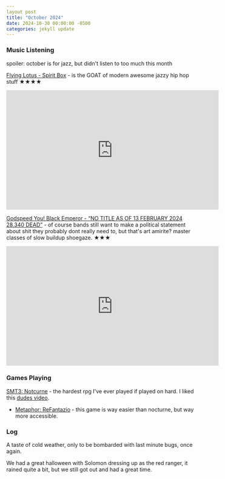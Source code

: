 ```yaml
---
layout post
title: "October 2024"
date: 2024-10-30 00:00:00 -0500
categories: jekyll update
---
```


### Music Listening

spoiler: october is for jazz, but didn't listen to too much this month

[Flying Lotus - Spirit Box](https://flyinglotus.bandcamp.com/album/spirit-box-2) - is the GOAT of modern awesome jazzy hip hop stuff ★★★★

<iframe width="560" height="315" src="https://www.youtube.com/embed/-5vOm8lahJM?si=DBd7IwyaQ21EXqgJ" title="YouTube video player" frameborder="0" allow="accelerometer; autoplay; clipboard-write; encrypted-media; gyroscope; picture-in-picture; web-share" referrerpolicy="strict-origin-when-cross-origin" allowfullscreen></iframe>

[Godspeed You! Black Emperor - “NO TITLE AS OF 13 FEBRUARY 2024 28,340 DEAD”](https://godspeedyoublackemperor.bandcamp.com/album/no-title-as-of-13-february-2024-28340-dead) - of course bands still want to make a political statement about shit they probably dont really need to, but that's art amirite? master classes of slow buildup shoegaze. ★★★

<iframe width="560" height="315" src="https://www.youtube.com/embed/Lb3VKnzuDeE?si=LC1B57y2ooje09DH" title="YouTube video player" frameborder="0" allow="accelerometer; autoplay; clipboard-write; encrypted-media; gyroscope; picture-in-picture; web-share" referrerpolicy="strict-origin-when-cross-origin" allowfullscreen></iframe>

### Games Playing

[SMT3: Notcurne](https://en.wikipedia.org/wiki/Shin_Megami_Tensei_III:_Nocturne) - the hardest rpg I've ever played if played on hard. I liked this [dudes video](https://www.youtube.com/watch?v=E821pIXqY2g).

- [Metaphor: ReFantazio](https://en.wikipedia.org/wiki/Metaphor%3A_ReFantazio) - this game is way easier than nocturne, but way more accessible.

### Log

A taste of cold weather, only to be bombarded with last minute bugs, once again.

We had a great halloween with Solomon dressing up as the red ranger, it rained quite a bit, but we still got out and had a great time.
